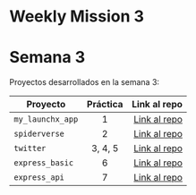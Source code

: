 # Weekly Mission 3
# Semana 3 

Proyectos desarrollados en la semana 3:

| Proyecto | Práctica | Link al repo |
| ------------- |:-------------:| -----:|
|`my_launchx_app`|1|[Link al repo](https://github.com/ikerismak/my-launchx-app.git)|
|`spiderverse`|2|[Link al repo](https://github.com/ikerismak/spiderverse.git)|
|`twitter`|3, 4, 5|[Link al repo](https://github.com/ikerismak/Twitter)|
|`express_basic`|6|[Link al repo](https://github.com/LaunchX-InnovaccionVirtual/MissionNodeJS)|
|`express_api`|7|[Link al repo](https://github.com/LaunchX-InnovaccionVirtual/MissionNodeJS)|
